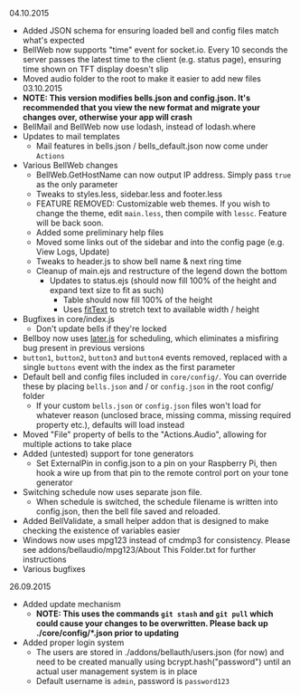 04.10.2015
 - Added JSON schema for ensuring loaded bell and config files match what's expected
 - BellWeb now supports "time" event for socket.io. Every 10 seconds the server passes the latest time to the client (e.g. status page), ensuring time shown on TFT display doesn't slip
 - Moved audio folder to the root to make it easier to add new files
03.10.2015
 - **NOTE: This version modifies bells.json and config.json. It's recommended that you view the new format and migrate your changes over, otherwise your app will crash**
 - BellMail and BellWeb now use lodash, instead of lodash.where
 - Updates to mail templates
   - Mail features in bells.json / bells_default.json now come under `Actions`
 - Various BellWeb changes
   - BellWeb.GetHostName can now output IP address. Simply pass `true` as the only parameter
   - Tweaks to styles.less, sidebar.less and footer.less
   - FEATURE REMOVED: Customizable web themes. If you wish to change the theme, edit `main.less`, then compile with `lessc`. Feature will be back soon.
   - Added some preliminary help files
   - Moved some links out of the sidebar and into the config page (e.g. View Logs, Update)
   - Tweaks to header.js to show bell name & next ring time
   - Cleanup of main.ejs and restructure of the legend down the bottom
     - Updates to status.ejs (should now fill 100% of the height and expand text size to fit as such)
       - Table should now fill 100% of the height
       - Uses [fitText][1] to stretch text to available width / height
 - Bugfixes in core/index.js
   - Don't update bells if they're locked
 - Bellboy now uses [later.js][2] for scheduling, which eliminates a misfiring bug present in previous versions
 - `button1`, `button2`, `button3` and `button4` events removed, replaced with a single `buttons` event with the index as the first parameter
 - Default bell and config files included in `core/config/`. You can override these by placing `bells.json` and / or `config.json` in the root config/ folder
   - If your custom `bells.json` or `config.json` files won't load for whatever reason (unclosed brace, missing comma, missing required property etc.), defaults will load instead
 - Moved "File" property of bells to the "Actions.Audio", allowing for multiple actions to take place
 - Added (untested) support for tone generators
   - Set ExternalPin in config.json to a pin on your Raspberry Pi, then hook a wire up from that pin to the remote control port on your tone generator
 - Switching schedule now uses separate json file.
   - When schedule is switched, the schedule filename is written into config.json, then the bell file saved and reloaded.
 - Added BellValidate, a small helper addon that is designed to make checking the existence of variables easier
 - Windows now uses mpg123 instead of cmdmp3 for consistency. Please see addons/bellaudio/mpg123/About This Folder.txt for further instructions
 - Various bugfixes

26.09.2015
 - Added update mechanism
   - **NOTE: This uses the commands `git stash` and `git pull` which could cause your changes to be overwritten. Please back up ./core/config/*.json prior to updating**
 - Added proper login system
   - The users are stored in ./addons/bellauth/users.json (for now) and need to be created manually using bcrypt.hash("password") until an actual user management system is in place
   - Default username is `admin`, password is `password123`

[1]: http://fittextjs.com/
[2]: http://bunkat.github.io/later/
